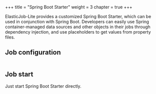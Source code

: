 +++
title = "Spring Boot Starter"
weight = 3
chapter = true
+++

ElasticJob-Lite provides a customized Spring Boot Starter, which can be used in conjunction with Spring Boot.
Developers can easily use Spring container-managed data sources and other objects in their jobs through dependency injection, and use placeholders to get values from property files.

## Job configuration

```yaml

```

## Job start

Just start Spring Boot Starter directly.